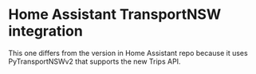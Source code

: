 # Home Assistant TransportNSW integration

This one differs from the version in Home Assistant repo because it uses PyTransportNSWv2 that supports the new Trips API.
